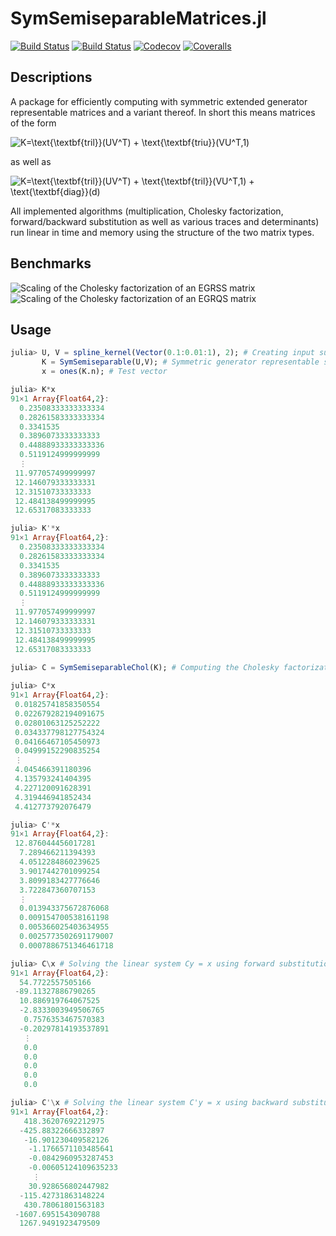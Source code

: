 # SymSemiseparableMatrices.jl

[![Build Status](https://travis-ci.com/mipals/SymSemiseparableMatrices.jl.svg?branch=master)](https://travis-ci.com/mipals/SymSemiseparableMatrices.jl)
[![Build Status](https://ci.appveyor.com/api/projects/status/github/mipals/SymSemiseparableMatrices.jl?svg=true)](https://ci.appveyor.com/project/mipals/SymSemiseparableMatrices-jl)
[![Codecov](https://codecov.io/gh/mipals/SymSemiseparableMatrices.jl/branch/master/graph/badge.svg)](https://codecov.io/gh/mipals/SymSemiseparableMatrices.jl)
[![Coveralls](https://coveralls.io/repos/github/mipals/SymSemiseparableMatrices.jl/badge.svg?branch=master)](https://coveralls.io/github/mipals/SymSemiseparableMatrices.jl?branch=master)

## Descriptions
A package for efficiently computing with symmetric extended generator representable matrices and a variant thereof. In short this means matrices of the form

<img src="https://latex.codecogs.com/svg.latex?\dpi{100}&space;K=\text{\textbf{tril}}(UV^T)&space;&plus;&space;\text{\textbf{triu}}(VU^T,1)" title="K=\text{\textbf{tril}}(UV^T) + \text{\textbf{triu}}(VU^T,1)" />

as well as

<img src="https://latex.codecogs.com/svg.latex?\dpi{100}&space;K=\text{\textbf{tril}}(UV^T)&space;&plus;&space;\text{\textbf{tril}}(VU^T,1)&space;&plus;&space;\text{\textbf{diag}}(d)" title="K=\text{\textbf{tril}}(UV^T) + \text{\textbf{tril}}(VU^T,1) + \text{\textbf{diag}}(d)" />

All implemented algorithms (multiplication, Cholesky factorization, forward/backward substitution as well as various traces and determinants) run linear in time and memory using the structure of the two matrix types.

## Benchmarks
![Scaling of the Cholesky factorization of an EGRSS matrix](https://i.imgur.com/KQi9xvq.png)
![Scaling of the Cholesky factorization of an EGRQS matrix](https://i.imgur.com/KWkLO5A.png)

## Usage
```julia
julia> U, V = spline_kernel(Vector(0.1:0.01:1), 2); # Creating input such that K is positive definite
       K = SymSemiseparable(U,V); # Symmetric generator representable semiseparable matrix
       x = ones(K.n); # Test vector

julia> K*x
91×1 Array{Float64,2}:
  0.23508333333333334
  0.28261583333333334
  0.3341535          
  0.3896073333333333 
  0.44888933333333336
  0.5119124999999999 
  ⋮                  
 11.977057499999997  
 12.146079333333331  
 12.31510733333333   
 12.484138499999995  
 12.65317083333333 

julia> K'*x
91×1 Array{Float64,2}:
  0.23508333333333334
  0.28261583333333334
  0.3341535          
  0.3896073333333333 
  0.44888933333333336
  0.5119124999999999 
  ⋮                  
 11.977057499999997  
 12.146079333333331  
 12.31510733333333   
 12.484138499999995  
 12.65317083333333  
 
julia> C = SymSemiseparableChol(K); # Computing the Cholesky factorization of K

julia> C*x
91×1 Array{Float64,2}:
 0.01825741858350554 
 0.022679282194091675
 0.02801063125252222 
 0.034337798127754324
 0.04166467105450973 
 0.04999152290835254 
 ⋮                   
 4.045466391180396   
 4.135793241404395   
 4.227120091628391   
 4.319446941852434   
 4.412773792076479 

julia> C'*x
91×1 Array{Float64,2}:
 12.876044456017281    
  7.289466211394393    
  4.0512284860239625   
  3.9017442701099254   
  3.8099183427776646   
  3.722847360707153    
  ⋮                    
  0.013943375672876068 
  0.009154700538161198 
  0.005366025403634955 
  0.0025773502691179007
  0.0007886751346461718

julia> C\x # Solving the linear system Cy = x using forward substitution
91×1 Array{Float64,2}:
  54.7722557505166    
 -89.11327886790265   
  10.886919764067525  
  -2.8333003949506765 
   0.7576353467570383 
  -0.20297814193537891
   ⋮                  
   0.0                
   0.0                
   0.0                
   0.0                
   0.0    

julia> C'\x # Solving the linear system C'y = x using backward substitution
91×1 Array{Float64,2}:
   418.36207692212975   
  -425.88322666332897   
   -16.901230409582126  
    -1.1766571103485641 
    -0.0842960953287453 
    -0.00605124109635233
     ⋮                  
    30.928656802447982  
  -115.42731863148224   
   430.78061801563183   
 -1607.6951543090788    
  1267.9491923479509  

```

